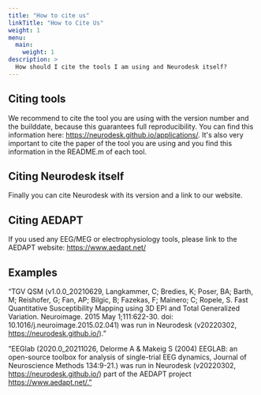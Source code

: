 ```yaml
---
title: "How to cite us"
linkTitle: "How to Cite Us"
weight: 1
menu:
  main:
    weight: 1
description: >
  How should I cite the tools I am using and Neurodesk itself?
---
```


## Citing tools

We recommend to cite the tool you are using with the version number and the builddate, because this guarantees full reproducibility. You can find this information here: https://neurodesk.github.io/applications/. It's also very important to cite the paper of the tool you are using and you find this information in the README.m of each tool.

## Citing Neurodesk itself

Finally you can cite Neurodesk with its version and a link to our website. 

## Citing AEDAPT

If you used any EEG/MEG or electrophysiology tools, please link to the AEDAPT website: https://www.aedapt.net/

## Examples

“TGV QSM (v1.0.0_20210629, Langkammer, C; Bredies, K; Poser, BA; Barth, M; Reishofer, G; Fan, AP; Bilgic, B; Fazekas, F; Mainero; C; Ropele, S. Fast Quantitative Susceptibility Mapping using 3D EPI and Total Generalized Variation. Neuroimage. 2015 May 1;111:622-30. doi: 10.1016/j.neuroimage.2015.02.041) was run in Neurodesk (v20220302, https://neurodesk.github.io/).”

"EEGlab (2020.0_20211026, Delorme A & Makeig S (2004) EEGLAB: an open-source toolbox for analysis of single-trial EEG dynamics, Journal of Neuroscience Methods 134:9-21.) was run in Neurodesk (v20220302, https://neurodesk.github.io/) part of the AEDAPT project https://www.aedapt.net/.”
